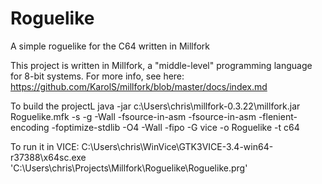 # Roguelike
A simple roguelike for the C64 written in Millfork

This project is written in Millfork, a "middle-level" programming language for 8-bit systems.
For more info, see here: https://github.com/KarolS/millfork/blob/master/docs/index.md

To build the projectL
java -jar c:\Users\chris\millfork-0.3.22\millfork.jar Roguelike.mfk  -s -g -Wall -fsource-in-asm -fsource-in-asm -flenient-encoding -foptimize-stdlib -O4 -Wall -fipo -G vice  -o Roguelike -t c64

To run it in VICE:
C:\Users\chris\WinVice\GTK3VICE-3.4-win64-r37388\x64sc.exe 'C:\Users\chris\Projects\Millfork\Roguelike\Roguelike.prg'


